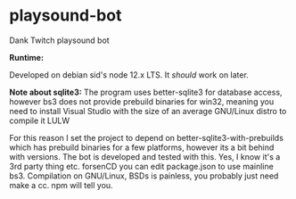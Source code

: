 # playsound-bot
Dank Twitch playsound bot

**Runtime:**

Developed on debian sid's node 12.x LTS. It *should* work on later.

**Note about sqlite3:**
The program uses better-sqlite3 for database access, however bs3 does not 
provide prebuild binaries for win32, meaning you need to install Visual Studio 
with the size of an average GNU/Linux distro to compile it LULW

For this reason I set the project to depend on better-sqlite3-with-prebuilds 
which has prebuild binaries for a few platforms, however its a bit behind with 
versions. The bot is developed and tested with this. Yes, I know it's a 
3rd party thing etc. forsenCD you can edit package.json to use mainline bs3. 
Compilation on GNU/Linux, BSDs is painless, you probably just need make a cc. 
npm will tell you.

